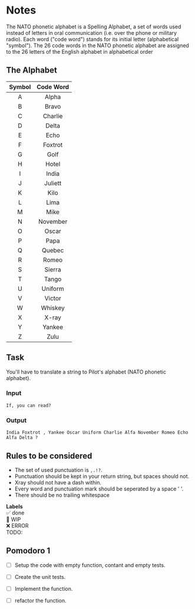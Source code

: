 # Notes
The NATO phonetic alphabet is a Spelling Alphabet, a set of words used instead of letters in oral communication (i.e. over the phone or military radio). Each word ("code word") stands for its initial letter (alphabetical "symbol"). The 26 code words in the NATO phonetic alphabet are assigned to the 26 letters of the English alphabet in alphabetical order

## The Alphabet
|**Symbol**|**Code Word**|
|:--------:|:-----------:|
|     A    | Alpha       |
|     B    | Bravo       |
|     C    | Charlie     |
|     D    | Delta       |
|     E    | Echo        |
|     F    | Foxtrot     |
|     G    | Golf        |
|     H    | Hotel       |
|     I    | India       |
|     J    | Juliett     |
|     K    | Kilo        |
|     L    | Lima        |
|     M    | Mike        |
|     N    | November    |
|     O    | Oscar       |
|     P    | Papa        |
|     Q    | Quebec      |
|     R    | Romeo       |
|     S    | Sierra      |
|     T    | Tango       |
|     U    | Uniform     |
|     V    | Victor      |
|     W    | Whiskey     |
|     X    | X-ray       |
|     Y    | Yankee      |
|     Z    | Zulu        |

## Task
You'll have to translate a string to Pilot's alphabet (NATO phonetic alphabet).

### Input
`If, you can read?`

### Output
`India Foxtrot , Yankee Oscar Uniform Charlie Alfa November Romeo Echo Alfa Delta ?`

## Rules to be considered
- The set of used punctuation is `,.!?`.
- Punctuation should be kept in your return string, but spaces should not.
- Xray should not have a dash within.
- Every word and punctuation mark should be seperated by a space ' '.
- There should be no trailing whitespace

**Labels**  
✅ done  
🚧 WIP  
❌ ERROR  
TODO:

## Pomodoro 1

- [ ] Setup the code with empty function, contant and empty tests.
- [ ] Create the unit tests.
- [ ] Implement the function.
- [ ] refactor the function.
  